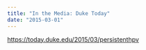 ```yaml
---
title: "In the Media: Duke Today"
date: "2015-03-01"
---
```

https://today.duke.edu/2015/03/persistenthpv
